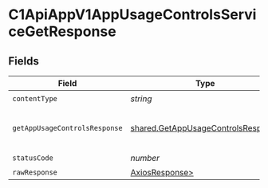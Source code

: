 # C1ApiAppV1AppUsageControlsServiceGetResponse


## Fields

| Field                                                                                     | Type                                                                                      | Required                                                                                  | Description                                                                               |
| ----------------------------------------------------------------------------------------- | ----------------------------------------------------------------------------------------- | ----------------------------------------------------------------------------------------- | ----------------------------------------------------------------------------------------- |
| `contentType`                                                                             | *string*                                                                                  | :heavy_check_mark:                                                                        | N/A                                                                                       |
| `getAppUsageControlsResponse`                                                             | [shared.GetAppUsageControlsResponse](../../models/shared/getappusagecontrolsresponse.md)  | :heavy_minus_sign:                                                                        |  The GetAppUsageControlsResponse message contains the retrieved AppUsageControls object.<br/> |
| `statusCode`                                                                              | *number*                                                                                  | :heavy_check_mark:                                                                        | N/A                                                                                       |
| `rawResponse`                                                                             | [AxiosResponse>](https://axios-http.com/docs/res_schema)                                  | :heavy_minus_sign:                                                                        | N/A                                                                                       |